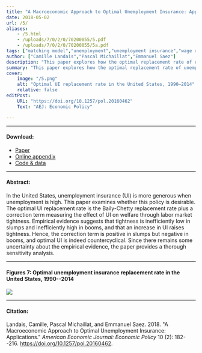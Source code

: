 ```yaml
---
title: "A Macroeconomic Approach to Optimal Unemployment Insurance: Applications" 
date: 2018-05-02
url: /5/
aliases:
    - /5.html
    - /uploads/7/0/2/0/70200055/5.pdf
    - /uploads/7/0/2/0/70200055/5a.pdf  
tags: ["matching model","unemployment","unemployment insurance","wage rigidity","sufficient statistics","business cycles"]
author: ["Camille Landais","Pascal Michaillat","Emmanuel Saez"]
description: "This paper explores how the optimal replacement rate of unemployment insurance varies over the business cycle in the United States." 
summary: "This paper explores how the optimal replacement rate of unemployment insurance varies over the business cycle in the United States." 
cover:
    image: "/5.png"
    alt: "Optimal UI replacement rate in the United States, 1990–2014"
    relative: false
editPost:
    URL: "https://doi.org/10.1257/pol.20160462"
    Text: "AEJ: Economic Policy"

---
```


---

#### Download:

- [Paper](/5.pdf)
- [Online appendix](/5a.pdf)
- [Code & data](https://github.com/pmichaillat/unemployment-insurance)

---

#### Abstract:

In the United States, unemployment insurance (UI) is more generous when unemployment is high. This paper examines whether this policy is desirable. The optimal UI replacement rate is the Baily-Chetty replacement rate plus a correction term measuring the effect of UI on welfare through labor market tightness. Empirical evidence suggests that tightness is inefficiently low in slumps and inefficiently high in booms, and that an increase in UI raises tightness. Hence, the correction term is positive in slumps but negative in booms, and optimal UI is indeed countercyclical. Since there remains some uncertainty about the empirical evidence, the paper provides a thorough sensitivity analysis.

---

#### Figures 7:  Optimal unemployment insurance replacement rate in the United States, 1990--2014

![](/5.png)

---

#### Citation:

Landais, Camille, Pascal Michaillat, and Emmanuel Saez. 2018. "A Macroeconomic Approach to Optimal Unemployment Insurance: Applications." *American Economic Journal: Economic Policy* 10 (2): 182--216. https://doi.org/10.1257/pol.20160462.

